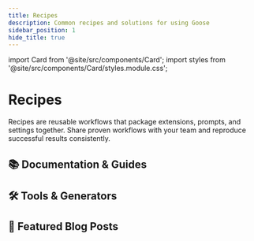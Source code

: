 ```yaml
---
title: Recipes
description: Common recipes and solutions for using Goose
sidebar_position: 1
hide_title: true
---
```


import Card from '@site/src/components/Card';
import styles from '@site/src/components/Card/styles.module.css';

<h1 className={styles.pageTitle}>Recipes</h1>
<p className={styles.pageDescription}>
  Recipes are reusable workflows that package extensions, prompts, and settings together. Share proven workflows with your team and reproduce successful results consistently.
</p>

<!-- <div className="video-container margin-bottom--lg">
  <iframe 
    width="100%"
    height="400"
    src="https://www.youtube.com/embed/D-DpDunrbpo"
    title="Vibe coding with Goose"
    frameBorder="0"
    allow="accelerometer; autoplay; clipboard-write; encrypted-media; gyroscope; picture-in-picture"
    allowFullScreen
  ></iframe>
</div> -->

<div className={styles.categorySection}>
  <h2 className={styles.categoryTitle}>📚 Documentation & Guides</h2>
  <div className={styles.cardGrid}>
    <Card 
      title="Managing Recipes in Sessions"
      description="Share a Goose session setup (including tools, goals, and instructions) as a reusable recipe that others can launch with a single click."
      link="/docs/guides/session-recipes"
    />
    <Card 
      title="Recipe Reference Guide"
      description="Complete technical reference for creating and customizing recipes in Goose via the CLI."
      link="/docs/guides/recipe-reference"
    />
  </div>
</div>

<div className={styles.categorySection}>
  <h2 className={styles.categoryTitle}>🛠️ Tools & Generators</h2>
  <div className={styles.cardGrid}>
    <Card 
      title="Recipe Generator"
      description="Interactive tool that creates a shareable Goose recipe URL that others can use to launch a session with your predefined settings."
      link="/goose/recipe-generator"
    />
    <Card 
      title="Recipe Cookbook"
      description="Browse our collection of ready-to-use recipes. Find and adapt recipes for common development scenarios."
      link="/goose/recipes"
    />
  </div>
</div>

<div className={styles.categorySection}>
  <h2 className={styles.categoryTitle}>📝 Featured Blog Posts</h2>
  <div className={styles.cardGrid}>
    <Card
      title="Championship Driven Development"
      description="Recipes to accelerate your developer team's workflow."
      link="/blog/2025/05/09/developers-ai-playbook-for-team-efficiency"
    />
    <Card
      title="A Recipe for Success"
      description="The value of scaling agentic workflows with recipes."
      link="/blog/2025/05/06/recipe-for-success"
    />
  </div>
</div>
